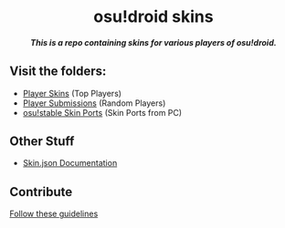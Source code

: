 <h1 align="center">osu!droid skins</h1>
<h5 align="center">This is a repo containing skins for various players of osu!droid.</h5>

## Visit the folders:
- <a href=./player-skins/readme.md>Player Skins</a> (Top Players)
- <a href=./player-submissions/readme.md>Player Submissions</a> (Random Players)
- <a href=./Ports/readme.md>osu!stable Skin Ports</a> (Skin Ports from PC)

## Other Stuff
- <a href=https://github.com/75efb6/osu-droid-skins-repo/wiki/Skin.json-Documentation-(Skin-Creation)>Skin.json Documentation</a>

## Contribute
<a href=https://github.com/75efb6/osu-droid-skins-repo/wiki/Skin-Adding-Guidelines-(GH-Issues)>Follow these guidelines</a>
